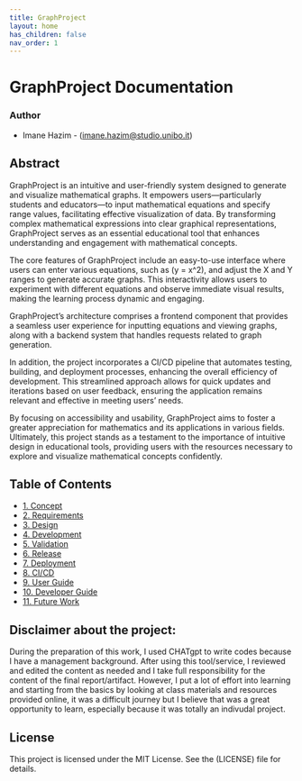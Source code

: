 ```yaml
---
title: GraphProject
layout: home
has_children: false
nav_order: 1
---
```

# GraphProject Documentation

### Author
- Imane Hazim - (imane.hazim@studio.unibo.it)

## Abstract

GraphProject is an intuitive and user-friendly system designed to generate and visualize mathematical graphs. It empowers users—particularly students and educators—to input mathematical equations and specify range values, facilitating effective visualization of data. By transforming complex mathematical expressions into clear graphical representations, GraphProject serves as an essential educational tool that enhances understanding and engagement with mathematical concepts.

The core features of GraphProject include an easy-to-use interface where users can enter various equations, such as \(y = x^2\), and adjust the X and Y ranges to generate accurate graphs. This interactivity allows users to experiment with different equations and observe immediate visual results, making the learning process dynamic and engaging. 

GraphProject’s architecture comprises a frontend component that provides a seamless user experience for inputting equations and viewing graphs, along with a backend system that handles requests related to graph generation. 

In addition, the project incorporates a CI/CD pipeline that automates testing, building, and deployment processes, enhancing the overall efficiency of development. This streamlined approach allows for quick updates and iterations based on user feedback, ensuring the application remains relevant and effective in meeting users’ needs.

By focusing on accessibility and usability, GraphProject aims to foster a greater appreciation for mathematics and its applications in various fields. Ultimately, this project stands as a testament to the importance of intuitive design in educational tools, providing users with the resources necessary to explore and visualize mathematical concepts confidently.

## Table of Contents

- [1. Concept](sections/01-concept/index.md)
- [2. Requirements](sections/02-requirements/index.md)
- [3. Design](sections/03-design/index.md)
- [4. Development](sections/04-development/index.md)
- [5. Validation](sections/05-validation/index.md)
- [6. Release](sections/06-release/index.md)
- [7. Deployment](sections/07-deployment/index.md)
- [8. CI/CD](sections/08-cicd/index.md)
- [9. User Guide](sections/09-userguide/index.md)
- [10. Developer Guide](sections/10-devguide/index.md)
- [11. Future Work](sections/12-future/index.md)


## Disclaimer about the project:
During the preparation of this work, I used CHATgpt to write codes because I have a management background. After using this tool/service, I reviewed and edited the content as needed and I take full responsibility for the content of the final report/artifact. However, I put a lot of effort into learning and starting from the basics by looking at class materials and resources provided online, it was a difficult journey but I believe that was a great opportunity to learn, especially because it was totally an indivudal project.

## License

This project is licensed under the MIT License. See the (LICENSE) file for details.
